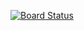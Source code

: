[![Board Status](https://dev.azure.com/StineJonassenFoyen/282e8d89-ed72-43d5-a026-0a3baed8f540/ca75d0c2-02e0-4fc9-a6bd-0e7fc7433a62/_apis/work/boardbadge/9fd4f6e3-ed5c-4090-b046-c100e7a6ca6a)](https://dev.azure.com/StineJonassenFoyen/282e8d89-ed72-43d5-a026-0a3baed8f540/_boards/board/t/ca75d0c2-02e0-4fc9-a6bd-0e7fc7433a62/Microsoft.RequirementCategory)